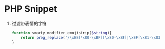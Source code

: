 # PHP Snippet

1. 过滤带表情的字符

    ```php
    function smarty_modifier_emojistrip($string){
        return preg_replace('/\xEE[\x80-\xBF][\x80-\xBF]|\xEF[\x81-\x83][\x80-\xBF]/', '', $string);
    }
    ```
